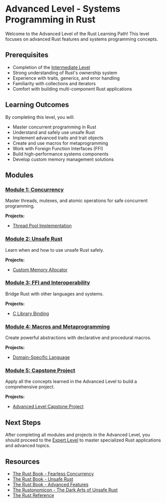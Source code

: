 # Advanced Level - Systems Programming in Rust

Welcome to the Advanced Level of the Rust Learning Path! This level focuses on advanced Rust features and systems programming concepts.

## Prerequisites

- Completion of the [Intermediate Level](../intermediate/index.md)
- Strong understanding of Rust's ownership system
- Experience with traits, generics, and error handling
- Familiarity with collections and iterators
- Comfort with building multi-component Rust applications

## Learning Outcomes

By completing this level, you will:

- Master concurrent programming in Rust
- Understand and safely use unsafe Rust
- Implement advanced traits and trait objects
- Create and use macros for metaprogramming
- Work with Foreign Function Interfaces (FFI)
- Build high-performance systems components
- Develop custom memory management solutions

## Modules

### [Module 1: Concurrency](module1/index.md)

Master threads, mutexes, and atomic operations for safe concurrent programming.

**Projects:**
- [Thread Pool Implementation](module1/thread-pool/README.md)

### [Module 2: Unsafe Rust](module2/index.md)

Learn when and how to use unsafe Rust safely.

**Projects:**
- [Custom Memory Allocator](module2/memory-allocator/README.md)

### [Module 3: FFI and Interoperability](module3/index.md)

Bridge Rust with other languages and systems.

**Projects:**
- [C Library Binding](module3/c-binding/README.md)

### [Module 4: Macros and Metaprogramming](module4/index.md)

Create powerful abstractions with declarative and procedural macros.

**Projects:**
- [Domain-Specific Language](module4/dsl/README.md)

### [Module 5: Capstone Project](module5/index.md)

Apply all the concepts learned in the Advanced Level to build a comprehensive project.

**Projects:**
- [Advanced Level Capstone Project](module5/capstone/README.md)

## Next Steps

After completing all modules and projects in the Advanced Level, you should proceed to the [Expert Level](../expert/index.md) to master specialized Rust applications and advanced topics.

## Resources

- [The Rust Book - Fearless Concurrency](https://doc.rust-lang.org/book/ch16-00-concurrency.html)
- [The Rust Book - Unsafe Rust](https://doc.rust-lang.org/book/ch19-01-unsafe-rust.html)
- [The Rust Book - Advanced Features](https://doc.rust-lang.org/book/ch19-00-advanced-features.html)
- [The Rustonomicon - The Dark Arts of Unsafe Rust](https://doc.rust-lang.org/nomicon/)
- [The Rust Reference](https://doc.rust-lang.org/reference/)